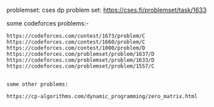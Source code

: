 problemset:
  cses dp problem set:
  https://cses.fi/problemset/task/1633
  
  some codeforces problems:- 
  
    https://codeforces.com/contest/1673/problem/C  
    https://codeforces.com/contest/1660/problem/C
    https://codeforces.com/contest/1000/problem/D 
    https://codeforces.com/problemset/problem/1637/D  
    https://codeforces.com/problemset/problem/1633/D
    https://codeforces.com/problemset/problem/1557/C 
    
    
    some other problems:
   
    https://cp-algorithms.com/dynamic_programming/zero_matrix.html
    
 
    
    
